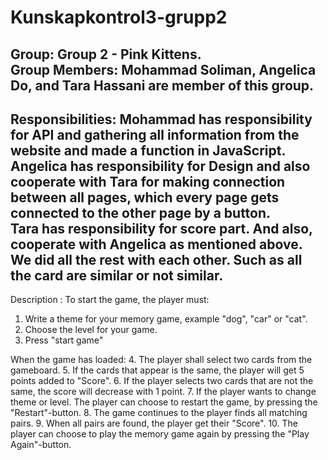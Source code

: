 # Kunskapkontrol3-grupp2

Group: Group 2 - Pink Kittens.  
Group Members: Mohammad Soliman, Angelica Do, and Tara Hassani are member of this group.  
--------------------------------------------------
Responsibilities: 
Mohammad has responsibility for API and gathering all information from the website and made a function in JavaScript.  
Angelica has responsibility for Design and also cooperate with Tara for making connection between all pages, which every page gets connected to the other page by a button.  
Tara has responsibility for score part. And also, cooperate with Angelica as mentioned above.   
We did all the rest with each other. Such as all the card are similar or not similar.
--------------------------------------------------

Description : 
To start the game, the player must:
1. Write a theme for your memory game, example "dog", "car" or "cat". 
2. Choose the level for your game. 
3. Press "start game"

When the game has loaded: 
4. The player shall select two cards from the gameboard. 
5. If the cards that appear is the same, the player will get 5 points added to "Score".
6. If the player selects two cards that are not the same, the score will decrease with 1 point. 
7. If the player wants to change theme or level. The player can choose to restart the game, by pressing the "Restart"-button. 
8. The game continues to the player finds all matching pairs. 
9. When all pairs are found, the player get their "Score".
10. The player can choose to play the memory game again by pressing the "Play Again"-button.